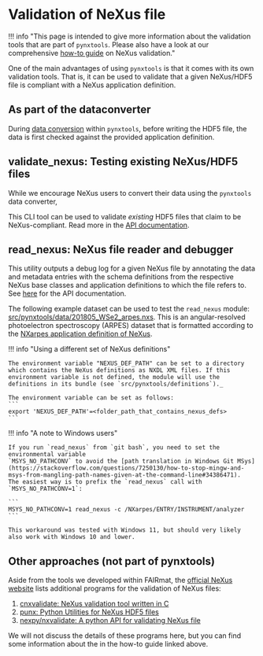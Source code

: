 # Validation of NeXus file

!!! info "This page is intended to give more information about the validation tools that are part of `pynxtools`. Please also have a look at our comprehensive [how-to guide](../../how-tos/pynxtools/validate-nexus-file.md) on NeXus validation."

One of the main advantages of using `pynxtools` is that it comes with its own validation tools. That is, it can be used to validate that a given NeXus/HDF5 file is compliant with a NeXus application definition.

## As part of the dataconverter

During [data conversion](./dataconverter-and-readers.md) within `pynxtools`, before writing the HDF5 file, the data is first checked against the provided application definition.

## validate_nexus: Testing existing NeXus/HDF5 files

While we encourage NeXus users to convert their data using the `pynxtools` data converter, 

This CLI tool can be used to validate _existing_ HDF5 files that claim to be NeXus-compliant. Read more in the [API documentation](reference/cli-api.md#validate_nexus).

## read_nexus: NeXus file reader and debugger

This utility outputs a debug log for a given NeXus file by annotating the data and metadata entries with the schema definitions from the respective NeXus base classes and application definitions to which the file refers to. See [here](../../reference/cli-api.md#nexus-file-validation) for the API documentation.

The following example dataset can be used to test the `read_nexus` module: [src/pynxtools/data/201805_WSe2_arpes.nxs](https://github.com/FAIRmat-NFDI/pynxtools/blob/master/src/pynxtools/data/201805_WSe2_arpes.nxs). This is an angular-resolved photoelectron spectroscopy (ARPES) dataset that is formatted according to the [NXarpes application definition of NeXus](https://manual.nexusformat.org/classes/applications/NXarpes.html#nxarpes).

!!! info "Using a different set of NeXus definitions"

    The environment variable "NEXUS_DEF_PATH" can be set to a directory which contains the NeXus definitions as NXDL XML files. If this environment variable is not defined, the module will use the definitions in its bundle (see `src/pynxtools/definitions`)._

    The environment variable can be set as follows:
    ```
    export 'NEXUS_DEF_PATH'=<folder_path_that_contains_nexus_defs>
    ```

!!! info "A note to Windows users"

    If you run `read_nexus` from `git bash`, you need to set the environmental variable
    `MSYS_NO_PATHCONV` to avoid the [path translation in Windows Git MSys](https://stackoverflow.com/questions/7250130/how-to-stop-mingw-and-msys-from-mangling-path-names-given-at-the-command-line#34386471).
    The easiest way is to prefix the `read_nexus` call with `MSYS_NO_PATHCONV=1`:

    ```
    MSYS_NO_PATHCONV=1 read_nexus -c /NXarpes/ENTRY/INSTRUMENT/analyzer
    ```

    This workaround was tested with Windows 11, but should very likely also work with Windows 10 and lower.

## Other approaches (not part of pynxtools)

Aside from the tools we developed within FAIRmat, the [official NeXus website](https://manual.nexusformat.org/validation.html) lists additional programs for the validation of NeXus files:

1. [cnxvalidate: NeXus validation tool written in C](https://github.com/nexusformat/cnxvalidate)
2. [punx: Python Utilities for NeXus HDF5 files](https://github.com/prjemian/punx)
3. [nexpy/nxvalidate: A python API for validating NeXus file](https://github.com/nexpy/nxvalidate)

We will not discuss the details of these programs here, but you can find some information about the in the how-to guide linked above.
